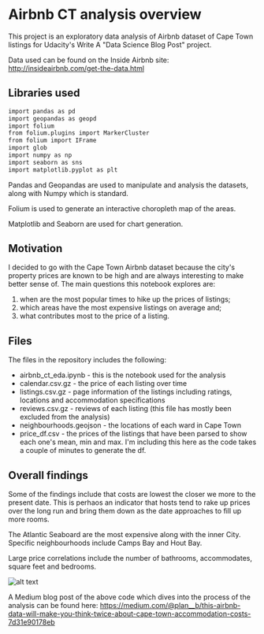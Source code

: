 # Airbnb CT analysis overview

This project is an exploratory data analysis of Airbnb dataset of Cape Town listings for Udacity's Write A "Data Science Blog Post" project.

Data used can be found on the Inside Airbnb site: http://insideairbnb.com/get-the-data.html

## Libraries used

```bash
import pandas as pd
import geopandas as geopd
import folium
from folium.plugins import MarkerCluster
from folium import IFrame
import glob
import numpy as np
import seaborn as sns
import matplotlib.pyplot as plt
```

Pandas and Geopandas are used to manipulate and analysis the datasets, along with Numpy which is standard.

Folium is used to generate an interactive choropleth map of the areas.

Matplotlib and Seaborn are used for chart generation.

## Motivation

I decided to go with the Cape Town Airbnb dataset because the city's property prices are known to be high and are always interesting to make better sense of. The main questions this notebook explores are:

1) when are the most popular times to hike up the prices of listings;
2) which areas have the most expensive listings on average and;
3) what contributes most to the price of a listing.

## Files

The files in the repository includes the following:

- airbnb_ct_eda.ipynb - this is the notebook used for the analysis
- calendar.csv.gz - the price of each listing over time
- listings.csv.gz - page information of the listings including ratings, locations and accommodation specifications
- reviews.csv.gz - reviews of each listing (this file has mostly been excluded from the analysis)
- neighbourhoods.geojson - the locations of each ward in Cape Town
- price_df.csv - the prices of the listings that have been parsed to show each one's mean, min and max. I'm including this here as the code takes a couple of minutes to generate the df.

## Overall findings

Some of the findings include that costs are lowest the closer we more to the present date. This is perhaos an indicator that hosts tend to rake up prices over the long run and bring them down as the date approaches to fill up more rooms.

The Atlantic Seaboard are the most expensive along with the inner City. Specific neighbourhoods include Camps Bay and Hout Bay.

Large price correlations include the number of bathrooms, accommodates, square feet and bedrooms.

![alt text](https://cdn-images-1.medium.com/max/2600/1*umGJozQ0DWFLz2LUo5vBWw.jpeg)

A Medium blog post of the above code which dives into the process of the analysis can be found here: https://medium.com/@plan__b/this-airbnb-data-will-make-you-think-twice-about-cape-town-accommodation-costs-7d31e90178eb
